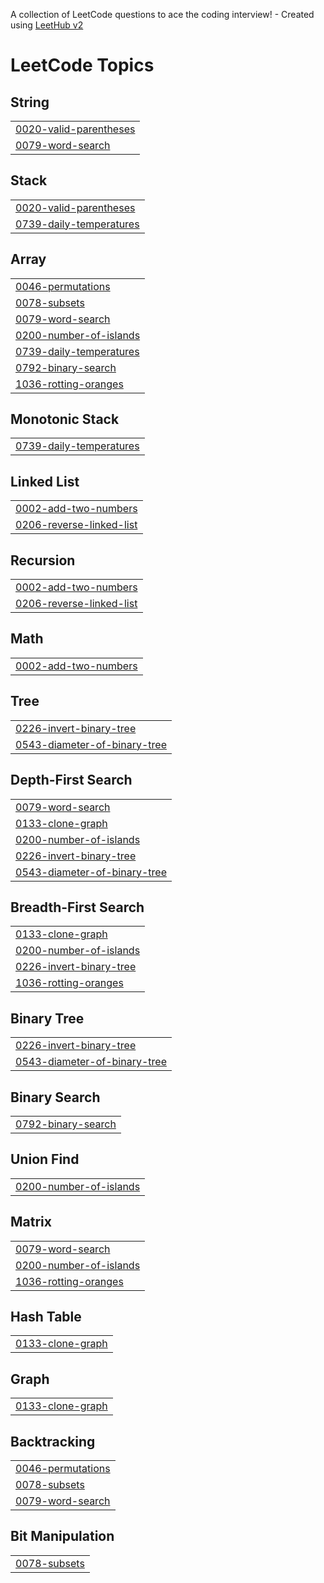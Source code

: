 A collection of LeetCode questions to ace the coding interview! - Created using [LeetHub v2](https://github.com/arunbhardwaj/LeetHub-2.0)
<!---LeetCode Topics Start-->
# LeetCode Topics
## String
|  |
| ------- |
| [0020-valid-parentheses](https://github.com/Amansingh16032/Code-tracking/tree/master/0020-valid-parentheses) |
| [0079-word-search](https://github.com/Amansingh16032/Code-tracking/tree/master/0079-word-search) |
## Stack
|  |
| ------- |
| [0020-valid-parentheses](https://github.com/Amansingh16032/Code-tracking/tree/master/0020-valid-parentheses) |
| [0739-daily-temperatures](https://github.com/Amansingh16032/Code-tracking/tree/master/0739-daily-temperatures) |
## Array
|  |
| ------- |
| [0046-permutations](https://github.com/Amansingh16032/Code-tracking/tree/master/0046-permutations) |
| [0078-subsets](https://github.com/Amansingh16032/Code-tracking/tree/master/0078-subsets) |
| [0079-word-search](https://github.com/Amansingh16032/Code-tracking/tree/master/0079-word-search) |
| [0200-number-of-islands](https://github.com/Amansingh16032/Code-tracking/tree/master/0200-number-of-islands) |
| [0739-daily-temperatures](https://github.com/Amansingh16032/Code-tracking/tree/master/0739-daily-temperatures) |
| [0792-binary-search](https://github.com/Amansingh16032/Code-tracking/tree/master/0792-binary-search) |
| [1036-rotting-oranges](https://github.com/Amansingh16032/Code-tracking/tree/master/1036-rotting-oranges) |
## Monotonic Stack
|  |
| ------- |
| [0739-daily-temperatures](https://github.com/Amansingh16032/Code-tracking/tree/master/0739-daily-temperatures) |
## Linked List
|  |
| ------- |
| [0002-add-two-numbers](https://github.com/Amansingh16032/Code-tracking/tree/master/0002-add-two-numbers) |
| [0206-reverse-linked-list](https://github.com/Amansingh16032/Code-tracking/tree/master/0206-reverse-linked-list) |
## Recursion
|  |
| ------- |
| [0002-add-two-numbers](https://github.com/Amansingh16032/Code-tracking/tree/master/0002-add-two-numbers) |
| [0206-reverse-linked-list](https://github.com/Amansingh16032/Code-tracking/tree/master/0206-reverse-linked-list) |
## Math
|  |
| ------- |
| [0002-add-two-numbers](https://github.com/Amansingh16032/Code-tracking/tree/master/0002-add-two-numbers) |
## Tree
|  |
| ------- |
| [0226-invert-binary-tree](https://github.com/Amansingh16032/Code-tracking/tree/master/0226-invert-binary-tree) |
| [0543-diameter-of-binary-tree](https://github.com/Amansingh16032/Code-tracking/tree/master/0543-diameter-of-binary-tree) |
## Depth-First Search
|  |
| ------- |
| [0079-word-search](https://github.com/Amansingh16032/Code-tracking/tree/master/0079-word-search) |
| [0133-clone-graph](https://github.com/Amansingh16032/Code-tracking/tree/master/0133-clone-graph) |
| [0200-number-of-islands](https://github.com/Amansingh16032/Code-tracking/tree/master/0200-number-of-islands) |
| [0226-invert-binary-tree](https://github.com/Amansingh16032/Code-tracking/tree/master/0226-invert-binary-tree) |
| [0543-diameter-of-binary-tree](https://github.com/Amansingh16032/Code-tracking/tree/master/0543-diameter-of-binary-tree) |
## Breadth-First Search
|  |
| ------- |
| [0133-clone-graph](https://github.com/Amansingh16032/Code-tracking/tree/master/0133-clone-graph) |
| [0200-number-of-islands](https://github.com/Amansingh16032/Code-tracking/tree/master/0200-number-of-islands) |
| [0226-invert-binary-tree](https://github.com/Amansingh16032/Code-tracking/tree/master/0226-invert-binary-tree) |
| [1036-rotting-oranges](https://github.com/Amansingh16032/Code-tracking/tree/master/1036-rotting-oranges) |
## Binary Tree
|  |
| ------- |
| [0226-invert-binary-tree](https://github.com/Amansingh16032/Code-tracking/tree/master/0226-invert-binary-tree) |
| [0543-diameter-of-binary-tree](https://github.com/Amansingh16032/Code-tracking/tree/master/0543-diameter-of-binary-tree) |
## Binary Search
|  |
| ------- |
| [0792-binary-search](https://github.com/Amansingh16032/Code-tracking/tree/master/0792-binary-search) |
## Union Find
|  |
| ------- |
| [0200-number-of-islands](https://github.com/Amansingh16032/Code-tracking/tree/master/0200-number-of-islands) |
## Matrix
|  |
| ------- |
| [0079-word-search](https://github.com/Amansingh16032/Code-tracking/tree/master/0079-word-search) |
| [0200-number-of-islands](https://github.com/Amansingh16032/Code-tracking/tree/master/0200-number-of-islands) |
| [1036-rotting-oranges](https://github.com/Amansingh16032/Code-tracking/tree/master/1036-rotting-oranges) |
## Hash Table
|  |
| ------- |
| [0133-clone-graph](https://github.com/Amansingh16032/Code-tracking/tree/master/0133-clone-graph) |
## Graph
|  |
| ------- |
| [0133-clone-graph](https://github.com/Amansingh16032/Code-tracking/tree/master/0133-clone-graph) |
## Backtracking
|  |
| ------- |
| [0046-permutations](https://github.com/Amansingh16032/Code-tracking/tree/master/0046-permutations) |
| [0078-subsets](https://github.com/Amansingh16032/Code-tracking/tree/master/0078-subsets) |
| [0079-word-search](https://github.com/Amansingh16032/Code-tracking/tree/master/0079-word-search) |
## Bit Manipulation
|  |
| ------- |
| [0078-subsets](https://github.com/Amansingh16032/Code-tracking/tree/master/0078-subsets) |
<!---LeetCode Topics End-->